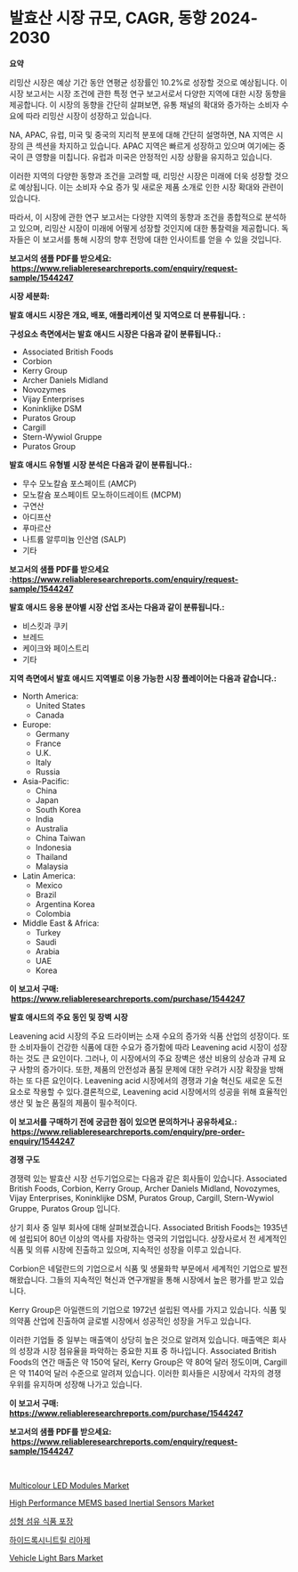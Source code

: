 <p><h1>발효산 시장 규모, CAGR, 동향 2024-2030</h1></p><p><strong>요약</strong></p>
<p><p>리밍산 시장은 예상 기간 동안 연평균 성장률인 10.2%로 성장할 것으로 예상됩니다. 이 시장 보고서는 시장 조건에 관한 특정 연구 보고서로서 다양한 지역에 대한 시장 동향을 제공합니다. 이 시장의 동향을 간단히 살펴보면, 유통 채널의 확대와 증가하는 소비자 수요에 따라 리밍산 시장이 성장하고 있습니다. </p><p>NA, APAC, 유럽, 미국 및 중국의 지리적 분포에 대해 간단히 설명하면, NA 지역은 시장의 큰 섹션을 차지하고 있습니다. APAC 지역은 빠르게 성장하고 있으며 여기에는 중국이 큰 영향을 미칩니다. 유럽과 미국은 안정적인 시장 상황을 유지하고 있습니다.</p><p>이러한 지역의 다양한 동향과 조건을 고려할 때, 리밍산 시장은 미래에 더욱 성장할 것으로 예상됩니다. 이는 소비자 수요 증가 및 새로운 제품 소개로 인한 시장 확대와 관련이 있습니다.</p><p>따라서, 이 시장에 관한 연구 보고서는 다양한 지역의 동향과 조건을 종합적으로 분석하고 있으며, 리밍산 시장이 미래에 어떻게 성장할 것인지에 대한 통찰력을 제공합니다. 독자들은 이 보고서를 통해 시장의 향후 전망에 대한 인사이트를 얻을 수 있을 것입니다.</p></p>
<p><strong>보고서의 샘플 PDF를 받으세요: &nbsp;<a href="https://www.reliableresearchreports.com/enquiry/request-sample/1544247">https://www.reliableresearchreports.com/enquiry/request-sample/1544247</a></strong></p>
<p><strong>시장 세분화:</strong></p>
<p><strong> 발효 애시드 시장은 개요, 배포, 애플리케이션 및 지역으로 더 분류됩니다. :</strong></p>
<p><strong>구성요소 측면에서는 발효 애시드 시장은 다음과 같이 분류됩니다.:</strong></p>
<p><ul><li>Associated British Foods</li><li>Corbion</li><li>Kerry Group</li><li>Archer Daniels Midland</li><li>Novozymes</li><li>Vijay Enterprises</li><li>Koninklijke DSM</li><li>Puratos Group</li><li>Cargill</li><li>Stern-Wywiol Gruppe</li><li>Puratos Group</li></ul></p>
<p><strong> 발효 애시드 유형별 시장 분석은 다음과 같이 분류됩니다.:</strong></p>
<p><ul><li>무수 모노칼슘 포스페이트 (AMCP)</li><li>모노칼슘 포스페이트 모노하이드레이트 (MCPM)</li><li>구연산</li><li>아디프산</li><li>푸마르산</li><li>나트륨 알루미늄 인산염 (SALP)</li><li>기타</li></ul></p>
<p><strong>보고서의 샘플 PDF를 받으세요 :<a href="https://www.reliableresearchreports.com/enquiry/request-sample/1544247">https://www.reliableresearchreports.com/enquiry/request-sample/1544247</a></strong></p>
<p><strong> 발효 애시드 응용 분야별 시장 산업 조사는 다음과 같이 분류됩니다.:</strong></p>
<p><ul><li>비스킷과 쿠키</li><li>브레드</li><li>케이크와 페이스트리</li><li>기타</li></ul></p>
<p><strong>지역 측면에서 발효 애시드 지역별로 이용 가능한 시장 플레이어는 다음과 같습니다.:</strong></p>
<p><ul>
    <li>
        North America:
        <ul>
            <li>United States</li>
            <li>Canada</li>
        </ul>
    </li>
    <li>
        Europe:
        <ul>
            <li>Germany</li>
            <li>France</li>
            <li>U.K.</li>
            <li>Italy</li>
            <li>Russia</li>
        </ul>
    </li>
    <li>
        Asia-Pacific:
        <ul>
            <li>China</li>
            <li>Japan</li>
            <li>South Korea</li>
            <li>India</li>
            <li>Australia</li>
            <li>China Taiwan</li>
            <li>Indonesia</li>
            <li>Thailand</li>
            <li>Malaysia</li>
        </ul>
    </li>
    <li>
        Latin America:
        <ul>
            <li>Mexico</li>
            <li>Brazil</li>
            <li>Argentina Korea</li>
            <li>Colombia</li>
        </ul>
    </li>
    <li>
        Middle East & Africa:
        <ul>
            <li>Turkey</li>
            <li>Saudi</li>
            <li>Arabia</li>
            <li>UAE</li>
            <li>Korea</li>
        </ul>
    </li>
    </ul></p>
<p><strong>이 보고서 구매: &nbsp;<a href="https://www.reliableresearchreports.com/purchase/1544247">https://www.reliableresearchreports.com/purchase/1544247</a></strong></p>
<p><strong>발효 애시드의 주요 동인 및 장벽 시장</strong></p>
<p><p>Leavening acid 시장의 주요 드라이버는 소재 수요의 증가와 식품 산업의 성장이다. 또한 소비자들이 건강한 식품에 대한 수요가 증가함에 따라 Leavening acid 시장이 성장하는 것도 큰 요인이다. 그러나, 이 시장에서의 주요 장벽은 생산 비용의 상승과 규제 요구 사항의 증가이다. 또한, 제품의 안전성과 품질 문제에 대한 우려가 시장 확장을 방해하는 또 다른 요인이다. Leavening acid 시장에서의 경쟁과 기술 혁신도 새로운 도전 요소로 작용할 수 있다.결론적으로, Leavening acid 시장에서의 성공을 위해 효율적인 생산 및 높은 품질의 제품이 필수적이다.</p></p>
<p><strong>이 보고서를 구매하기 전에 궁금한 점이 있으면 문의하거나 공유하세요.: &nbsp;<a href="https://www.reliableresearchreports.com/enquiry/pre-order-enquiry/1544247">https://www.reliableresearchreports.com/enquiry/pre-order-enquiry/1544247</a></strong></p>
<p><strong>경쟁 구도</strong></p>
<p><p>경쟁력 있는 발효산 시장 선두기업으로는 다음과 같은 회사들이 있습니다. Associated British Foods, Corbion, Kerry Group, Archer Daniels Midland, Novozymes, Vijay Enterprises, Koninklijke DSM, Puratos Group, Cargill, Stern-Wywiol Gruppe, Puratos Group 입니다.</p><p>상기 회사 중 일부 회사에 대해 살펴보겠습니다. Associated British Foods는 1935년에 설립되어 80년 이상의 역사를 자랑하는 영국의 기업입니다. 상장사로서 전 세계적인 식품 및 의류 시장에 진출하고 있으며, 지속적인 성장을 이루고 있습니다.</p><p>Corbion은 네덜란드의 기업으로서 식품 및 생물화학 부문에서 세계적인 기업으로 발전해왔습니다. 그들의 지속적인 혁신과 연구개발을 통해 시장에서 높은 평가를 받고 있습니다.</p><p>Kerry Group은 아일랜드의 기업으로 1972년 설립된 역사를 가지고 있습니다. 식품 및 의약품 산업에 진출하여 글로벌 시장에서 성공적인 성장을 거두고 있습니다.</p><p>이러한 기업들 중 일부는 매출액이 상당히 높은 것으로 알려져 있습니다. 매출액은 회사의 성장과 시장 점유율을 파악하는 중요한 지표 중 하나입니다. Associated British Foods의 연간 매출은 약 150억 달러, Kerry Group은 약 80억 달러 정도이며, Cargill은 약 1140억 달러 수준으로 알려져 있습니다. 이러한 회사들은 시장에서 각자의 경쟁 우위를 유지하며 성장해 나가고 있습니다.</p></p>
<p><strong>이 보고서 구매: &nbsp; <a href="https://www.reliableresearchreports.com/purchase/1544247">https://www.reliableresearchreports.com/purchase/1544247</a></strong></p>
<p><strong>보고서의 샘플 PDF를 받으세요: &nbsp;<a href="https://www.reliableresearchreports.com/enquiry/request-sample/1544247">https://www.reliableresearchreports.com/enquiry/request-sample/1544247</a></strong><strong></strong></p>
<p>&nbsp;</p>
<p><p><a href="https://github.com/joannagoyvaerts/Market-Research-Report-List-2/blob/main/multicolour-led-modules-market.md">Multicolour LED Modules Market</a></p><p><a href="https://github.com/abdelrhmankishk22/Market-Research-Report-List-3/blob/main/high-performance-mems-based-inertial-sensors-market.md">High Performance MEMS based Inertial Sensors Market</a></p><p><a href="https://github.com/akzkkws047661437/Market-Research-Report-List-1/blob/main/542626413483.md">성형 섬유 식품 포장</a></p><p><a href="https://github.com/vsckjg50460/Market-Research-Report-List-1/blob/main/410933613484.md">하이드록시니트릴 리아제</a></p><p><a href="https://issuu.com/reportprime-2/docs/vehicle-light-bars-market-size-2030.pptx">Vehicle Light Bars Market</a></p></p>
